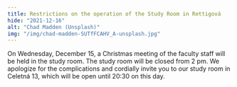 ```yaml
---
title: Restrictions on the operation of the Study Room in Rettigová
hide: "2021-12-16"
alt: "Chad Madden (Unsplash)"
img: "/img/chad-madden-SUTfFCAHV_A-unsplash.jpg"
---
```


On Wednesday, December 15, a Christmas meeting of the faculty staff will be
held in the study room. The study room will be closed from 2 pm. We apologize
for the complications and cordially invite you to our study room in Celetná 13,
which will be open until 20:30 on this day.
